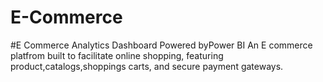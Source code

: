 # E-Commerce
#E Commerce Analytics Dashboard Powered byPower BI
An E commerce platfrom built to facilitate online shopping, featuring product,catalogs,shoppings carts, and secure payment gateways.
